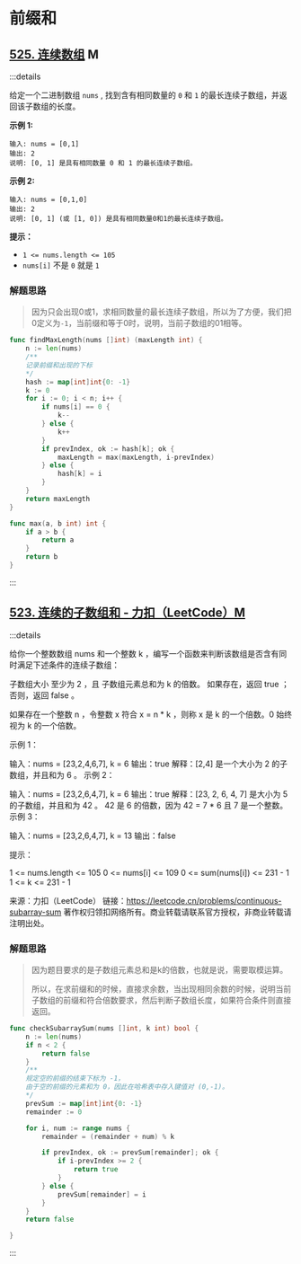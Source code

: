 # 前缀和

## [525. 连续数组](https://leetcode.cn/problems/contiguous-array/) M

:::details

给定一个二进制数组 `nums` , 找到含有相同数量的 `0` 和 `1` 的最长连续子数组，并返回该子数组的长度。

**示例 1:**

```
输入: nums = [0,1]
输出: 2
说明: [0, 1] 是具有相同数量 0 和 1 的最长连续子数组。
```

**示例 2:**

```
输入: nums = [0,1,0]
输出: 2
说明: [0, 1] (或 [1, 0]) 是具有相同数量0和1的最长连续子数组。
```

**提示：**

- `1 <= nums.length <= 105`
- `nums[i]` 不是 `0` 就是 `1`



### 解题思路

> 因为只会出现0或1，求相同数量的最长连续子数组，所以为了方便，我们把0定义为`-1`，当前缀和等于0时，说明，当前子数组的01相等。

```go
func findMaxLength(nums []int) (maxLength int) {
	n := len(nums)
	/**
	记录前缀和出现的下标
	*/
	hash := map[int]int{0: -1}
	k := 0
	for i := 0; i < n; i++ {
		if nums[i] == 0 {
			k--
		} else {
			k++
		}
		if prevIndex, ok := hash[k]; ok {
			maxLength = max(maxLength, i-prevIndex)
		} else {
			hash[k] = i
		}
	}
	return maxLength
}

func max(a, b int) int {
	if a > b {
		return a
	}
	return b
}
```

:::



## [523. 连续的子数组和 - 力扣（LeetCode）M](https://leetcode.cn/problems/continuous-subarray-sum/)

:::details

给你一个整数数组 nums 和一个整数 k ，编写一个函数来判断该数组是否含有同时满足下述条件的连续子数组：

子数组大小 至少为 2 ，且
子数组元素总和为 k 的倍数。
如果存在，返回 true ；否则，返回 false 。

如果存在一个整数 n ，令整数 x 符合 x = n * k ，则称 x 是 k 的一个倍数。0 始终视为 k 的一个倍数。

示例 1：

输入：nums = [23,2,4,6,7], k = 6
输出：true
解释：[2,4] 是一个大小为 2 的子数组，并且和为 6 。
示例 2：

输入：nums = [23,2,6,4,7], k = 6
输出：true
解释：[23, 2, 6, 4, 7] 是大小为 5 的子数组，并且和为 42 。 
42 是 6 的倍数，因为 42 = 7 * 6 且 7 是一个整数。
示例 3：

输入：nums = [23,2,6,4,7], k = 13
输出：false


提示：

1 <= nums.length <= 105
0 <= nums[i] <= 109
0 <= sum(nums[i]) <= 231 - 1
1 <= k <= 231 - 1

来源：力扣（LeetCode）
链接：https://leetcode.cn/problems/continuous-subarray-sum
著作权归领扣网络所有。商业转载请联系官方授权，非商业转载请注明出处。



### 解题思路

> 因为题目要求的是子数组元素总和是k的倍数，也就是说，需要取模运算。
>
> 所以，在求前缀和的时候，直接求余数，当出现相同余数的时候，说明当前子数组的前缀和符合倍数要求，然后判断子数组长度，如果符合条件则直接返回。



```go
func checkSubarraySum(nums []int, k int) bool {
	n := len(nums)
	if n < 2 {
		return false
	}
	/**
	规定空的前缀的结束下标为 -1，
	由于空的前缀的元素和为 0，因此在哈希表中存入键值对 (0,-1)。
	*/
	prevSum := map[int]int{0: -1}
	remainder := 0

	for i, num := range nums {
		remainder = (remainder + num) % k

		if prevIndex, ok := prevSum[remainder]; ok {
			if i-prevIndex >= 2 {
				return true
			}
		} else {
			prevSum[remainder] = i
		}
	}
	return false

}
```







:::